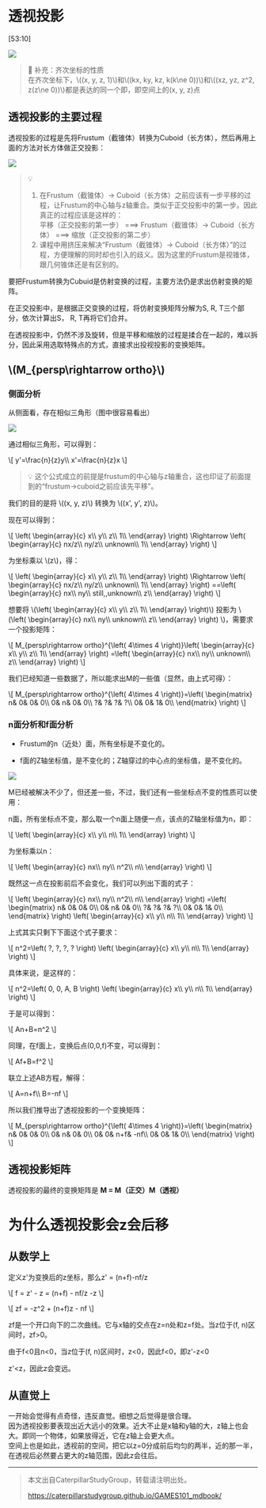 # 透视投影 

[53:10]

![](../assets/perspective.jpg)

> &#x1F504; 补充：齐次坐标的性质  
> 在齐次坐标下，\\((x, y, z, 1)\\)和\\((kx, ky, kz, k(k\ne 0))\\)和\\((xz, yz, z^2, z(z\ne 0))\\)都是表达的同一个即，即空间上的(x, y, z)点

## 透视投影的主要过程

透视投影的过程是先将Frustum（截锥体）转换为Cuboid（长方体），然后再用上面的方法对长方体做正交投影：

![](../assets/透视投影过程.jpg)

> &#x1F4A1;  
> 1. 在Frustum（截锥体）-> Cuboid（长方体）之前应该有一步平移的过程，让Frustum的中心轴与z轴重合。类似于正交投影中的第一步。因此真正的过程应该是这样的：  
> 平移（正交投影的第一步） ===> Frustum（截锥体）-> Cuboid（长方体） ===> 缩放（正交投影的第二步）  
> 2. 课程中用挤压来解决“Frustum（截锥体）-> Cuboid（长方体）”的过程，方便理解的同时却也引入的歧义。因为这里的Frustum是视锥体，跟几何锥体还是有区别的。  


要把Frustum转换为Cubuid是仿射变换的过程，主要方法仍是求出仿射变换的矩阵。  

在正交投影中，是根据正交变换的过程，将仿射变换矩阵分解为S, R, T三个部分，依次计算出S， R, T再将它们合并。

在透视投影中，仍然不涉及旋转，但是平移和缩放的过程是揉合在一起的，难以拆分，因此采用选取特殊点的方式，直接求出投视投影的变换矩阵。


## \\(M_{persp\rightarrow ortho}\\)

### 侧面分析

从侧面看，存在相似三角形（图中很容易看出）
   
   ![](../assets/透视投影2.jpg)

通过相似三角形，可以得到：

\\[
y'=\frac{n}{z}y\\\\
x'=\frac{n}{z}x
\\]

> &#x1F4A1; 这个公式成立的前提是frustum的中心轴与z轴重合，这也印证了前面提到的“frustum->cuboid之前应该先平移”。


我们的目的是将 \\((x, y, z)\\) 转换为 \\((x', y', z)\\)。

现在可以得到：

\\[
\left( \begin{array}{c}
    x\\\\
    y\\\\
    z\\\\
    1\\\\
\end{array} \right) \Rightarrow \left( \begin{array}{c}
    nx/z\\\\
    ny/z\\\\
    unknown\\\\
    1\\\\
\end{array} \right) 
\\]

为坐标乘以 \\(z\\)，得：

\\[
\left( \begin{array}{c}
    x\\\\
    y\\\\
    z\\\\
    1\\\\
\end{array} \right) \Rightarrow \left( \begin{array}{c}
    nx/z\\\\
    ny/z\\\\
    unknown\\\\
    1\\\\
\end{array} \right) ==\left( \begin{array}{c}
    nx\\\\
    ny\\\\
    still\,\,unknown\\\\
    z\\\\
\end{array} \right) 
\\]

想要将 \\(\left( \begin{array}{c}
    x\\\\
    y\\\\
    z\\\\
    1\\\\
\end{array} \right)\\) 投影为 \\(\left( \begin{array}{c}
    nx\\\\
    ny\\\\
    unknown\\\\
    z\\\\
\end{array} \right) \\)，需要求一个投影矩阵：

\\[
M_{persp\rightarrow ortho}^{\left( 4\times 4 \right)}\left( \begin{array}{c}
    x\\\\
    y\\\\
    z\\\\
    1\\\\
\end{array} \right) =\left( \begin{array}{c}
    nx\\\\
    ny\\\\
    unknown\\\\
    z\\\\
\end{array} \right) 
\\]

我们已经知道一些数据了，所以能求出M的一些值（显然，由上式可得）：

\\[
M_{persp\rightarrow ortho}^{\left( 4\times 4 \right)}=\left( \begin{matrix}
    n&        0&        0&        0\\\\
    0&        n&        0&        0\\\\
    ?&        ?&        ?&        ?\\\\
    0&        0&        1&        0\\\\
\end{matrix} \right) 
\\]


### n面分析和f面分析

- Frustum的n（近处）面，所有坐标是不变化的。

- f面的Z轴坐标值，是不变化的；Z轴穿过的中心点的坐标值，是不变化的。

![](../assets/透视投影1.jpg)

M已经被解决不少了，但还差一些，不过，我们还有一些坐标点不变的性质可以使用：

n面，所有坐标点不变，那么取一个n面上随便一点，该点的Z轴坐标值为n，即：

\\[
\left( \begin{array}{c}
    x\\\\
    y\\\\
    n\\\\
    1\\\\
\end{array} \right)
\\]

为坐标乘以n：

\\[
\left( \begin{array}{c}
    nx\\\\
    ny\\\\
    n^2\\\\
    n\\\\
\end{array} \right)
\\]

既然这一点在投影前后不会变化，我们可以列出下面的式子：

\\[
\left( \begin{array}{c}
    nx\\\\
    ny\\\\
    n^2\\\\
    n\\\\
\end{array} \right) =\left( \begin{matrix}
    n&        0&        0&        0\\\\
    0&        n&        0&        0\\\\
    ?&        ?&        ?&        ?\\\\
    0&        0&        1&        0\\\\
\end{matrix} \right) \left( \begin{array}{c}
    x\\\\
    y\\\\
    n\\\\
    1\\\\
\end{array} \right) 
\\]

上式其实只剩下下面这个式子要求：

\\[
n^2=\left( ?\,  ?\,  ?\,  ? \right) \left( \begin{array}{c}
    x\\\\
    y\\\\
    n\\\\
    1\\\\
\end{array} \right) 
\\]

具体来说，是这样的：

\\[
n^2=\left( 0\,  0\,  A\,  B \right) \left( \begin{array}{c}
    x\\\\
    y\\\\
    n\\\\
    1\\\\
\end{array} \right) 
\\]

于是可以得到：

\\[
An+B=n^2
\\]

同理，在f面上，变换后点(0,0,f)不变，可以得到：

\\[
Af+B=f^2
\\]

联立上述AB方程，解得：

\\[
A=n+f\\\\
B=-nf
\\]

所以我们推导出了透视投影的一个变换矩阵：

\\[
M_{persp\rightarrow ortho}^{\left( 4\times 4 \right)}=\left( \begin{matrix}
    n&        0&        0&        0\\\\
    0&        n&        0&        0\\\\
    0&        0&        n+f&        -nf\\\\
    0&        0&        1&        0\\\\
\end{matrix} \right) 
\\]

## 透视投影矩阵

透视投影的最终的变换矩阵是 **M = M（正交）M（透视）**

# 为什么透视投影会z会后移

## 从数学上

定义z'为变换后的z坐标，那么z' = (n+f)-nf/z

\\[
f = z' - z 
  = (n+f) - nf/z -z
\\]

\\[
zf = -z^2 + (n+f)z - nf
\\]

zf是一个开口向下的二次曲线。它与x轴的交点在z=n处和z=f处。当z位于(f, n)区间时，zf>0。  

由于f<0且n<0，当z位于(f, n)区间时，z<0，因此f<0，即z'-z<0

z'<z，因此z会变远。

## 从直觉上

一开始会觉得有点奇怪，违反直觉。细想之后觉得是很合理。  
因为透视投影要表现出近大远小的效果。近大不止是x轴和y轴的大，z轴上也会大。即同一个物体，如果放得近，它在z轴上会更大点。  
空间上也是如此，透视前的空间，把它以z=0分成前后均匀的两半，近的那一半，在透视后必然要占更大的z轴范围，因此z会往后。



------------------------------

> 本文出自CaterpillarStudyGroup，转载请注明出处。
>
> https://caterpillarstudygroup.github.io/GAMES101_mdbook/